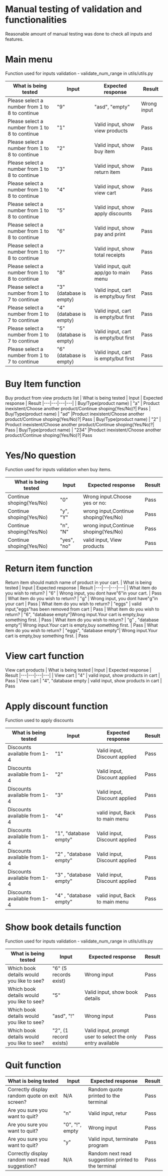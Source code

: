 # Manual testing of validation and functionalities

Reasonable amount of manual testing was done to check all inputs and features. <br>


# Main menu
Function used for inputs validation - validate_num_range in utils/utils.py

| What is being tested | Input  | Expected response | Result  |
|---|---|---|---|
|  Please select a number from 1 to 8 to continue | "9" | "asd", "empty"   |Wrong input | Pass
|  Please select a number from 1 to 8 to continue | "1" | Valid input, show view products | Pass
|  Please select a number from 1 to 8 to continue | "2" | Valid input, show buy item | Pass
|  Please select a number from 1 to 8 to continue | "3" | Valid input, show return item | Pass
|  Please select a number from 1 to 8 to continue | "4" | Valid input, show view cart  | Pass
|  Please select a number from 1 to 8 to continue | "5" | Valid input, show apply discounts | Pass
|  Please select a number from 1 to 8 to continue | "6" | Valid input, show pay and print | Pass
|  Please select a number from 1 to 8 to continue | "7" | Valid input, show total receipts| Pass
|  Please select a number from 1 to 8 to continue | "8" | Valid input, quit app/go to main menu | Pass
Please select a number from 1 to 7 to continue | "3" (database is empty)| Valid input, cart is empty/buy first | Pass
Please select a number from 1 to 7 to continue | "4" (database is empty)| Valid input, cart is empty/but first | Pass
Please select a number from 1 to 7 to continue | "5" (database is empty)| Valid input, cart is empty/but first | Pass
Please select a number from 1 to 7 to continue | "6" (database is empty)| Valid input, cart is empty/but first | Pass

# Buy Item function
Buy product from view products list
|  What is being tested  | Input  | Expected response  | Result
|---|---|---|---|
|  Buy/Type(product name) | "a"  | Product inexistent/Choose another product/Continue shoping(Yes/No)?| Pass
|  Buy/Type(product name) | "ad"  |Product inexistent/Choose another product/Continue shoping(Yes/No)?| Pass
|  Buy/Type(product name) | "2"  | Product inexistent/Choose another product/Continue shoping(Yes/No)?| Pass
|  Buy/Type(product name) | "234"  |Product inexistent/Choose another product/Continue shoping(Yes/No)?| Pass


# Yes/No question
Function used for inputs validation when buy items.

|  What is being tested  | Input  | Expected response  | Result
|---|---|---|---|
|  Continue shoping(Yes/No) | "0"|Wrong input.Choose yes or no: | Pass
|  Continue shoping(Yes/No) |  "y", "Y" | wrong input,Continue shoping(Yes/No)| Pass
|  Continue shoping(Yes/No) |  "n", "N" | wrong input,Continue shoping(Yes/No)| Pass
|  Continue shoping(Yes/No) |  "yes", "no" |valid input, View products| Pass


# Return item function
Return item should match name of product in your cart.
|  What is being tested  | Input  | Expected response  | Result
|---|---|---|---|
|  What item do you wish to return? | "6" | Wrong input, you dont have"6"in your cart. | Pass
|  What item do you wish to return?  | "g" | Wrong input, you dont have"g"in your cart  | Pass
| What item do you wish to return? | "eggs" | valid input,"eggs"has been removed from cart | Pass
|  What item do you wish to return? | "6", "database empty"|Wrong input.Your cart is empty,buy something first. | Pass
|  What item do you wish to return?  | "g" , "database empty"| Wrong input.Your cart is empty,buy something first.  | Pass
| What item do you wish to return? | "eggs", "database empty"| Wrong input.Your cart is empty,buy something first. | Pass

# View cart function
View cart products
|  What is being tested  | Input  | Expected response  | Result
|---|---|---|---|
|  View cart | "4" | valid input, show products in cart | Pass
|  View cart | "4", "database empty | valid input, show products in cart | Pass


# Apply discount function
Function used to apply discounts


|  What is being tested  | Input  | Expected response  | Result
|---|---|---|---|
| Discounts available from 1-4 | "1"  | Valid input, Discount applied| Pass
| Discounts available from 1-4 | "2"  | Valid input, Discount applied  | Pass
| Discounts available from 1-4 | "3"  | Valid input, Discount applied   | Pass
| Discounts available from 1-4 | "4"  | valid input, Back to main menu | Pass
| Discounts available from 1-4 | "1", "database empty"  | Valid input, Discount applied| Pass
| Discounts available from 1-4 | "2" , "database empty" | Valid input, Discount applied  | Pass
| Discounts available from 1-4 | "3" , "database empty" | Valid input, Discount applied   | Pass
| Discounts available from 1-4 | "4" , "database empty" | valid input, Back to main menu | Pass
# Show book details function
Function used for inputs validation - validate_num_range in utils/utils.py

|  What is being tested  | Input  | Expected response  | Result
|---|---|---|---|
| Which book details would you like to see? | "6" (5 records exist)  | Wrong input  | Pass
| Which book details would you like to see? | "5"  | Valid input, show book details  | Pass
| Which book details would you like to see? | "asd", "!"  | Wrong input  | Pass
| Which book details would you like to see? | "2", (1 record exists)  | Valid input, prompt user to select the only entry available  | Pass

# Quit function

|  What is being tested  | Input  | Expected response  | Result
|---|---|---|---|
| Correctly display random quote on exit screen? | N/A  | Random quote printed to the terminal  | Pass
| Are you sure you want to quit? | "n"  | Valid input, retur  | Pass
| Are you sure you want to quit? | "0", "!", empty | Wrong input | Pass
| Are you sure you want to quit? | "y"  | Valid input, terminate program  | Pass
| Correctly display random next read suggestion? | N/A  | Random next read suggestion printed to the terminal  | Pass
